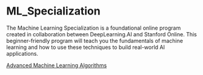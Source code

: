 # ML_Specialization
The Machine Learning Specialization is a foundational online program created in collaboration between DeepLearning.AI and Stanford Online. This beginner-friendly program will teach you the fundamentals of machine learning and how to use these techniques to build real-world AI applications. 

[Advanced Machine Learning Algorithms](https://github.com/HimashaRandil/ML_Specialization/tree/main/Advanced%20Learning%20Algorithms)
